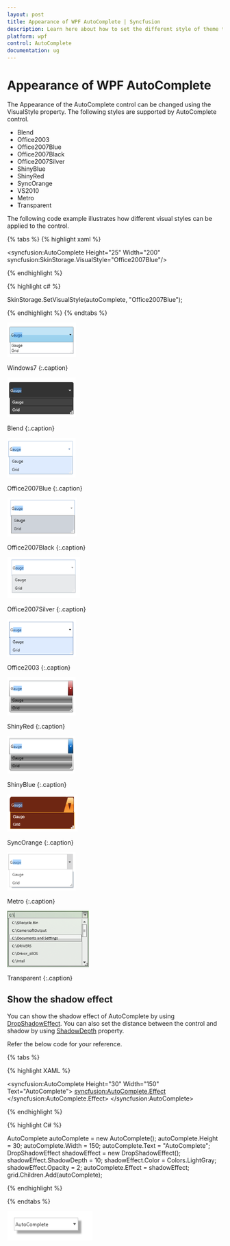 ```yaml
---
layout: post
title: Appearance of WPF AutoComplete | Syncfusion
description: Learn here about how to set the different style of theme to the Syncfusion WPF AutoComplete control.
platform: wpf
control: AutoComplete
documentation: ug
---
```


# Appearance of WPF AutoComplete

The Appearance of the AutoComplete control can be changed using the VisualStyle property. The following styles are supported by AutoComplete control.

* Blend
* Office2003
* Office2007Blue
* Office2007Black
* Office2007Silver
* ShinyBlue
* ShinyRed
* SyncOrange
* VS2010
* Metro
* Transparent 

The following code example illustrates how different visual styles can be applied to the control.

{% tabs %}
{% highlight xaml %}

<syncfusion:AutoComplete Height="25" Width="200" syncfusion:SkinStorage.VisualStyle="Office2007Blue"/>

{% endhighlight %}

{% highlight c# %}

SkinStorage.SetVisualStyle(autoComplete, "Office2007Blue");

{% endhighlight %}
{% endtabs %}

![Set Windows theme to WPF AutoComplete](Appearance_images/Appearance_img1.png)

Windows7
{:.caption}

![Set Blend theme to WPF AutoComplete](Appearance_images/Appearance_img2.png)

Blend
{:.caption}

![Set Office2007Blue theme to WPF AutoComplete](Appearance_images/Appearance_img3.png)

Office2007Blue
{:.caption}

![Set Office2007Black theme to WPF AutoComplete](Appearance_images/Appearance_img4.png)

Office2007Black
{:.caption}

![Set Office2007Silver theme to WPF AutoComplete](Appearance_images/Appearance_img5.png)

Office2007Silver
{:.caption}

![Set Office2003 theme to WPF AutoComplete](Appearance_images/Appearance_img6.png)

Office2003
{:.caption}

![Set ShinyRed theme to WPF AutoComplete](Appearance_images/Appearance_img7.png)

ShinyRed
{:.caption}

![Set ShinyBlue theme to WPF AutoComplete](Appearance_images/Appearance_img8.png)

ShinyBlue
{:.caption}

![Set SyncOrange theme to WPF AutoComplete](Appearance_images/Appearance_img9.png)

SyncOrange
{:.caption}

![Set Metro theme to WPF AutoComplete](Appearance_images/Appearance_img10.png)

Metro
{:.caption}

![Set the Transparent theme to AutoComplete](Appearance_images/Appearance_img11.png)

Transparent
{:.caption}

## Show the shadow effect

You can show the shadow effect of AutoComplete by using [DropShadowEffect](https://docs.microsoft.com/en-us/dotnet/api/system.windows.media.effects.dropshadoweffect?view=netcore-3.1). You can also set the distance between the control and shadow by using [ShadowDepth](https://docs.microsoft.com/en-us/dotnet/api/system.windows.media.effects.dropshadoweffect.shadowdepthproperty?view=netcore-3.1) property.

Refer the below code for your reference.

{% tabs %}

{% highlight XAML %}

<syncfusion:AutoComplete Height="30" Width="150" Text="AutoComplete">
    <syncfusion:AutoComplete.Effect>
        <DropShadowEffect ShadowDepth="10" Color="LightGray" Opacity="2" />
    </syncfusion:AutoComplete.Effect>
</syncfusion:AutoComplete>

{% endhighlight %}

{% highlight C# %}

AutoComplete autoComplete = new AutoComplete();
autoComplete.Height = 30;
autoComplete.Width = 150;
autoComplete.Text = "AutoComplete";
DropShadowEffect shadowEffect = new DropShadowEffect();
shadowEffect.ShadowDepth = 10;
shadowEffect.Color = Colors.LightGray;
shadowEffect.Opacity = 2;
autoComplete.Effect = shadowEffect;
grid.Children.Add(autoComplete);

{% endhighlight %}

{% endtabs %}

![Show the shadow effects of WPF AutoComplete](Appearance_images/wpf-autocomplete-shadow.png)
